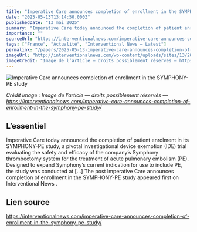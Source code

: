 ```yaml
---
title: "Imperative Care announces completion of enrollment in the SYMPHONY-PE study"
date: "2025-05-13T13:14:50.000Z"
publishedDate: "13 mai 2025"
summary: "Imperative Care today announced the completion of patient enrolment in its SYMPHONY-PE study, a pivotal investigational device exemption (IDE) trial evaluating the safety and efficacy of the company’s Symphony thrombectomy system for the treatment of acute pulmonary embolism (PE). Designed to expand Symphony’s current indication for use to include PE, the study was conducted at [&#8230;] The post Imperative Care announces completion of enrollment in the SYMPHONY-PE study appeared first on Interventional News ."
importance: ""
sourceUrl: "https://interventionalnews.com/imperative-care-announces-completion-of-enrollment-in-the-symphony-pe-study/"
tags: ["France", "Actualité", "Interventional News — Latest"]
permalink: "/papers/2025-05-13-imperative-care-announces-completion-of-enrollment-in-the-symphony-pe-study"
imageUrl: "http://interventionalnews.com/wp-content/uploads/sites/13/2025/05/imperative-care-logo-png_seeklogo-442018.png"
imageCredit: "Image de l’article — droits possiblement réservés — https://interventionalnews.com/imperative-care-announces-completion-of-enrollment-in-the-symphony-pe-study/"
---
```


![Imperative Care announces completion of enrollment in the SYMPHONY-PE study](http://interventionalnews.com/wp-content/uploads/sites/13/2025/05/imperative-care-logo-png_seeklogo-442018.png)

*Crédit image : Image de l’article — droits possiblement réservés — https://interventionalnews.com/imperative-care-announces-completion-of-enrollment-in-the-symphony-pe-study/*

## L’essentiel

Imperative Care today announced the completion of patient enrolment in its SYMPHONY-PE study, a pivotal investigational device exemption (IDE) trial evaluating the safety and efficacy of the company’s Symphony thrombectomy system for the treatment of acute pulmonary embolism (PE). Designed to expand Symphony’s current indication for use to include PE, the study was conducted at [&#8230;] The post Imperative Care announces completion of enrollment in the SYMPHONY-PE study appeared first on Interventional News .

## Lien source

https://interventionalnews.com/imperative-care-announces-completion-of-enrollment-in-the-symphony-pe-study/
